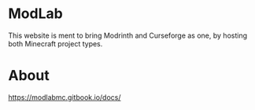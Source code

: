 # ModLab
This website is ment to bring Modrinth and Curseforge as one, by hosting both Minecraft project types.

# About
https://modlabmc.gitbook.io/docs/
